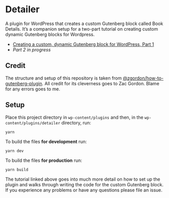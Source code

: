 # Detailer

A plugin for WordPress that creates a custom Gutenberg block called Book Details. It’s a companion setup for a two-part tutorial on creating custom dynamic Gutenberg blocks for Wordpress.

- [Creating a custom, dynamic Gutenberg block for WordPress, Part 1](https://davidyeiser.com/tutorial/creating-custom-dynamic-gutenberg-block-wordpress-part1)
- _Part 2 in progress_

## Credit

The structure and setup of this repository is taken from [@zgordon/how-to-gutenberg-plugin](https://github.com/zgordon/how-to-gutenberg-plugin). All credit for its cleverness goes to Zac Gordon. Blame for any errors goes to me.

## Setup

Place this project directory in `wp-content/plugins` and then, in the `wp-content/plugins/detailer` directory, run:

```
yarn
```

To build the files **for development** run:

```
yarn dev
```

To build the files **for production** run:

```
yarn build
```

The tutorial linked above goes into much more detail on how to set up the plugin and walks through writing the code for the custom Gutenberg block. If you experience any problems or have any questions please file an issue.
